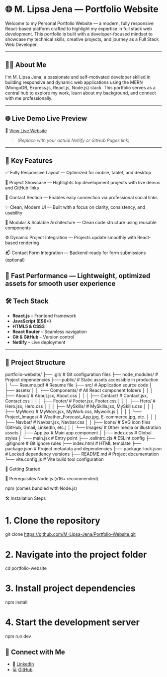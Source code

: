 # 🌐 M. Lipsa Jena — Portfolio Website

Welcome to my Personal Portfolio Website — a modern, fully responsive React-based platform crafted to highlight my expertise in full stack web development. This portfolio is built with a developer-focused mindset to showcase my technical skills, creative projects, and journey as a Full Stack Web Developer.

---

## 👩‍💻 About Me

I'm M. Lipsa Jena, a passionate and self-motivated developer skilled in building responsive and dynamic web applications using the MERN (MongoDB, Express.js, React.js, Node.js) stack.
This portfolio serves as a central hub to explore my work, learn about my background, and connect with me professionally.

---

## 🌐 Live Demo Live Preview

🔗 [View Live Website](https://your-portfolio-name.netlify.app)  
> *(Replace with your actual Netlify or GitHub Pages link)*

---

## 🎯 Key Features

✅ Fully Responsive Layout — Optimized for mobile, tablet, and desktop

📁 Project Showcase — Highlights top development projects with live demos and GitHub links

📱 Contact Section — Enables easy connection via professional social links

✨ Clean, Modern UI — Built with a focus on clarity, consistency, and usability

🧩 Modular & Scalable Architecture — Clean code structure using reusable components

⚙️ Dynamic Project Integration — Projects update smoothly with React-based rendering

📬 Contact Form Integration — Backend-ready for form submissions (optional)

🚀 Fast Performance — Lightweight, optimized assets for smooth user experience
---

## 🛠️ Tech Stack

- **React.js** – Frontend framework
- **JavaScript (ES6+)**
- **HTML5 & CSS3**
- **React Router** – Seamless navigation
- **Git & GitHub** – Version control
- **Netlify** – Live deployment

---

## 📁 Project Structure

portfolio-website/
├── .git/                         # Git configuration files
├── node_modules/                # Project dependencies
├── public/                      # Static assets accessible in production
│   └── Resume.pdf               # Resume file
├── src/                         # Application source code
│   ├── assets/
│   │   ├── Components/          # All React component folders
│   │   │   ├── About/           # About.jsx, About.css
│   │   │   ├── Contact/         # Contact.jsx, Contact.css
│   │   │   ├── Footer/          # Footer.jsx, Footer.css
│   │   │   ├── Hero/            # Hero.jsx, Hero.css
│   │   │   ├── MySkills/        # MySkills.jsx, MySkills.css
│   │   │   ├── MyWork/          # MyWork.jsx, MyWork.css, Mywork.js
│   │   │   │   └── Project_Images/   # Weather_Forecast_App.jpg, E-commerce.jpg, etc.
│   │   │   ├── Navbar/          # Navbar.jsx, Navbar.css
│   │   ├── Icons/               # SVG icon files (GitHub, Gmail, LinkedIn, etc.)
│   │   └── Images/              # Other media or illustration assets
│   ├── App.jsx                  # Main app component
│   ├── index.css                # Global styles
│   └── main.jsx                 # Entry point
├── .eslintrc.cjs                # ESLint config
├── .gitignore                   # Git ignore rules
├── index.html                   # HTML template
├── package.json                 # Project metadata and dependencies
├── package-lock.json            # Locked dependency versions
├── README.md                    # Project documentation
└── vite.config.js               # Vite build tool configuration


🚀 Getting Started

🧾 Prerequisites
Node.js (v16+ recommended)

npm (comes bundled with Node.js)

🛠️ Installation Steps

# 1. Clone the repository
git clone https://github.com/M-Lipsa-Jena/Portfolio-Website.git

# 2. Navigate into the project folder
cd portfolio-website

# 3. Install project dependencies
npm install

# 4. Start the development server
npm run dev

## 🤝 Connect with Me

- 💼 [LinkedIn](https://www.linkedin.com/in/m-lipsa-jena-155264218/)
- 💻 [GitHub](https://github.com/M-Lipsa-Jena/)
